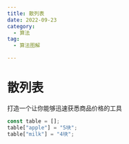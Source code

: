 ```yaml
---
title: 散列表
date: 2022-09-23
category:
  - 算法
tag: 
  - 算法图解

---
```


# 散列表

打造一个让你能够迅速获悉商品价格的工具

```js
const table = [];
table["apple"] = "5块";
table["milk"] = "4块";
```
